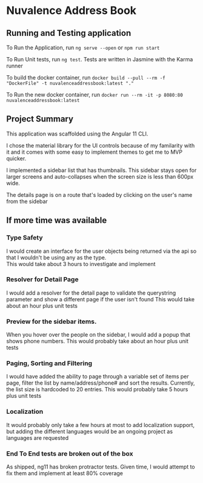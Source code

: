 # Nuvalence Address Book

## Running and Testing application

To Run the Application, run `ng serve --open` or `npm run start`

To Run Unit tests, run `ng test`.  Tests are written in Jasmine with the Karma runner

To build the docker container, run `docker build --pull --rm -f "DockerFile" -t nuvalenceaddressbook:latest "."`

To Run the new docker container, run `docker run --rm -it -p 8080:80 nuvalenceaddressbook:latest`

## Project Summary

This application was scaffolded using the Angular 11 CLI.  

I chose the material library for the UI controls because of my familarity with it and it comes with some easy to implement themes to get me to MVP quicker.

I implemented a sidebar list that has thumbnails.  This sidebar stays open for larger screens and auto-collapses when the screen size is less than 600px wide.

The details page is on a route that's loaded by clicking on the user's name from the sidebar

## If more time was available

### Type Safety
I would create an interface for the user objects being returned via the api so that I wouldn't be using any as the type.  
This would take about 3 hours to investigate and implement

### Resolver for Detail Page
I would add a resolver for the detail page to validate the querystring parameter and show a different page if the user isn't found
This would take about an hour plus unit tests

### Preview for the sidebar items.  
When you hover over the people on the sidebar, I would add a popup that shows phone numbers.
This would probably take about an hour plus unit tests

### Paging, Sorting and Filtering
I would have added the ability to page through a variable set of items per page, filter the list by name/address/phone# and sort the results. Currently, the list size is hardcoded to 20 entries.
This would probably take 5 hours plus unit tests

### Localization
It would probably only take a few hours at most to add localization support, but adding the different languages would be an ongoing project as languages are requested

### End To End tests are broken out of the box
As shipped, ng11 has broken protractor tests.  Given time, I would attempt to fix them and implement at least 80% coverage



